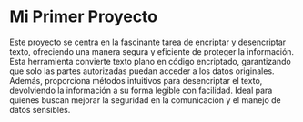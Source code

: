 # Mi Primer Proyecto
Este proyecto se centra en la fascinante tarea de encriptar y desencriptar texto, ofreciendo una manera segura y eficiente de proteger la información. Esta herramienta convierte texto plano en código encriptado, garantizando que solo las partes autorizadas puedan acceder a los datos originales. Además, proporciona métodos intuitivos para desencriptar el texto, devolviendo la información a su forma legible con facilidad. Ideal para quienes buscan mejorar la seguridad en la comunicación y el manejo de datos sensibles.
